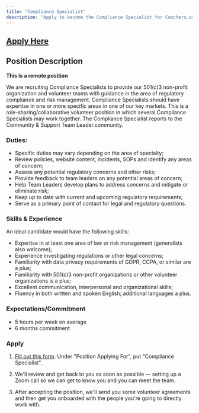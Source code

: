 ```yaml
---
title: "Compliance Specialist"
description: "Apply to become the Compliance Specialist for Couchers.org"
---
```


## [Apply Here](/volunteer/form)

## Position Description

**This is a remote position**

We are recruiting Compliance Specialists to provide our 501(c)3 non-profit organization and volunteer teams with guidance in the area of regulatory compliance and risk management. Compliance Specialists should have expertise in one or more specific areas in one of our key markets. This is a role-sharing/collaborative volunteer position in which several Compliance Specialists may work together. The Compliance Specialist reports to the Community & Support Team Leader.community.

### Duties:
- Specific duties may vary depending on the area of specialty;
- Review policies, website content, incidents, SOPs and identify any areas of concern;
- Assess any potential regulatory concerns and other risks;
- Provide feedback to team leaders on any potential areas of concern;
- Help Team Leaders develop plans to address concerns and mitigate or eliminate risk;
- Keep up to date with current and upcoming regulatory requirements;
- Serve as a primary point of contact for legal and regulatory questions.

### Skills & Experience

An ideal candidate would have the following skills:
- Expertise in at least one area of law or risk management (generalists also welcome);
- Experience investigating regulations or other legal concerns;
- Familiarity with data privacy requirements of GDPR, CCPA, or similar are a plus;
- Familiarity with 501(c)3 non-profit organizations or other volunteer organizations is a plus;
- Excellent communication, interpersonal and organizational skills;
- Fluency in both written and spoken English; additional languages a plus.


### Expectations/Commitment

- 5 hours per week on average
- 6 months commitment

### Apply

1. [Fill out this form](/volunteer/form). Under "Position Applying For", put "Compliance Specialist".

2. We'll review and get back to you as soon as possible — setting up a Zoom call so we can get to know you and you can meet the team.

3. After accepting the position, we'll send you some volunteer agreements and then get you onboarded with the people you're going to directly work with.
